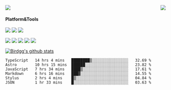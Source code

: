 <p>
  <a href="https://count.getloli.com/"><img src="https://count.getloli.com/get/@birdgg.readme?theme=moebooru-h"></a>
  <img src="https://weather-icon.journeyad.repl.co/@hangzhou?v=1" align="right">
</p>

#### Platform&Tools
[![](https://img.shields.io/badge/macOS-Big%20Sur-292e33?style=flat-square&logo=apple&logoColor=ffffff)](https://www.apple.com/macos/big-sur/)
[![](https://img.shields.io/badge/IDE-Visual%20Studio%20Code-blue?style=flat-square&logo=visual-studio-code&logoColor=ffffff)](https://code.visualstudio.com/)
[![](https://img.shields.io/badge/Editor-Emacs-purple?style=flat-square&logo=gnu-emacs&logoColor=ffffff)](https://www.gnu.org/software/emacs/)

[![](https://img.shields.io/badge/-React-61dafb?style=flat-square&logo=react&logoColor=ffffff)](https://reactjs.org/)
[![](https://img.shields.io/badge/-ReactNative-61dafb?style=flat-square&logo=react&logoColor=ffffff)](https://reactnative.dev/)
[![](https://img.shields.io/badge/-TypeScript-007acc?style=flat-square&logo=typescript&logoColor=white)](https://www.typescriptlang.org/)
[![](https://img.shields.io/badge/-JavaScript-f7e018?style=flat-square&logo=javascript&logoColor=white)](https://www.ecma-international.org/)
[![](https://img.shields.io/badge/-Node.js-43853d?style=flat-square&logo=node.js&logoColor=ffffff)](https://nodejs.org/)

<a href="https://github.com/birdgg"><img align="center" src="https://github-readme-stats.vercel.app/api?username=birdgg&show_icons=true&include_all_commits=true&hide_border=tru&custom_title=Birdgg%27s%20Github%20Stats" alt="Birdgg's github stats" /></a> 

<!--START_SECTION:waka-->

```text
TypeScript   14 hrs 4 mins   ████████▒░░░░░░░░░░░░░░░░   32.69 %
Astro        10 hrs 15 mins  ██████░░░░░░░░░░░░░░░░░░░   23.82 %
JavaScript   7 hrs 34 mins   ████▒░░░░░░░░░░░░░░░░░░░░   17.61 %
Markdown     6 hrs 16 mins   ███▓░░░░░░░░░░░░░░░░░░░░░   14.55 %
Stylus       2 hrs 4 mins    █▒░░░░░░░░░░░░░░░░░░░░░░░   04.84 %
JSON         1 hr 33 mins    █░░░░░░░░░░░░░░░░░░░░░░░░   03.63 %
```

<!--END_SECTION:waka-->
